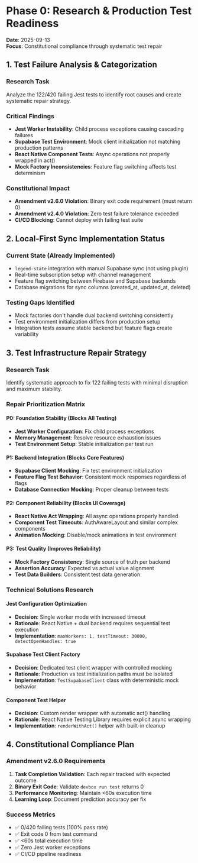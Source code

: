 # Phase 0: Research & Production Test Readiness

**Date**: 2025-09-13  
**Focus**: Constitutional compliance through systematic test repair

## 1. Test Failure Analysis & Categorization

### Research Task

Analyze the 122/420 failing Jest tests to identify root causes and create systematic repair strategy.

### Critical Findings

- **Jest Worker Instability**: Child process exceptions causing cascading failures
- **Supabase Test Environment**: Mock client initialization not matching production patterns
- **React Native Component Tests**: Async operations not properly wrapped in act()
- **Mock Factory Inconsistencies**: Feature flag switching affects test determinism

### Constitutional Impact

- **Amendment v2.6.0 Violation**: Binary exit code requirement (must return 0)
- **Amendment v2.4.0 Violation**: Zero test failure tolerance exceeded
- **CI/CD Blocking**: Cannot deploy with failing test suite

## 2. Local-First Sync Implementation Status

### Current State (Already Implemented)

- `legend-state` integration with manual Supabase sync (not using plugin)
- Real-time subscription setup with channel management
- Feature flag switching between Firebase and Supabase backends
- Database migrations for sync columns (created_at, updated_at, deleted)

### Testing Gaps Identified

- Mock factories don't handle dual backend switching consistently
- Test environment initialization differs from production setup
- Integration tests assume stable backend but feature flags create variability

## 3. Test Infrastructure Repair Strategy

### Research Task

Identify systematic approach to fix 122 failing tests with minimal disruption and maximum stability.

### Repair Prioritization Matrix

#### P0: Foundation Stability (Blocks All Testing)

- **Jest Worker Configuration**: Fix child process exceptions
- **Memory Management**: Resolve resource exhaustion issues
- **Test Environment Setup**: Stable initialization per test run

#### P1: Backend Integration (Blocks Core Features)

- **Supabase Client Mocking**: Fix test environment initialization
- **Feature Flag Test Behavior**: Consistent mock responses regardless of flags
- **Database Connection Mocking**: Proper cleanup between tests

#### P2: Component Reliability (Blocks UI Coverage)

- **React Native Act Wrapping**: All async operations properly handled
- **Component Test Timeouts**: AuthAwareLayout and similar complex components
- **Animation Mocking**: Disable/mock animations in test environment

#### P3: Test Quality (Improves Reliability)

- **Mock Factory Consistency**: Single source of truth per backend
- **Assertion Accuracy**: Expected vs actual value alignment
- **Test Data Builders**: Consistent test data generation

### Technical Solutions Research

#### Jest Configuration Optimization

- **Decision**: Single worker mode with increased timeout
- **Rationale**: React Native + dual backend requires sequential test execution
- **Implementation**: `maxWorkers: 1, testTimeout: 30000, detectOpenHandles: true`

#### Supabase Test Client Factory

- **Decision**: Dedicated test client wrapper with controlled mocking
- **Rationale**: Production vs test initialization paths must be isolated
- **Implementation**: `TestSupabaseClient` class with deterministic mock behavior

#### Component Test Helper

- **Decision**: Custom render wrapper with automatic act() handling
- **Rationale**: React Native Testing Library requires explicit async wrapping
- **Implementation**: `renderWithAct()` helper with built-in cleanup

## 4. Constitutional Compliance Plan

### Amendment v2.6.0 Requirements

1. **Task Completion Validation**: Each repair tracked with expected outcome
2. **Binary Exit Code**: Validate `devbox run test` returns 0
3. **Performance Monitoring**: Maintain <60s execution time
4. **Learning Loop**: Document prediction accuracy per fix

### Success Metrics

- ✅ 0/420 failing tests (100% pass rate)
- ✅ Exit code 0 from test command
- ✅ <60s total execution time
- ✅ Zero Jest worker exceptions
- ✅ CI/CD pipeline readiness
